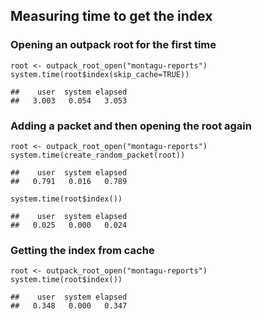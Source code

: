 Measuring time to get the index
-------------------------------

### Opening an outpack root for the first time

    root <- outpack_root_open("montagu-reports")
    system.time(root$index(skip_cache=TRUE))

    ##    user  system elapsed 
    ##   3.003   0.054   3.053

### Adding a packet and then opening the root again

    root <- outpack_root_open("montagu-reports")
    system.time(create_random_packet(root))

    ##    user  system elapsed 
    ##   0.791   0.016   0.789

    system.time(root$index())

    ##    user  system elapsed 
    ##   0.025   0.000   0.024

### Getting the index from cache

    root <- outpack_root_open("montagu-reports")
    system.time(root$index())

    ##    user  system elapsed 
    ##   0.348   0.000   0.347
